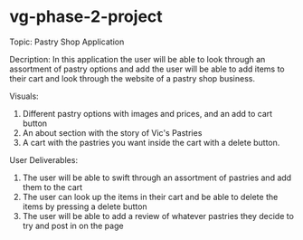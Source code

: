 # vg-phase-2-project

Topic: Pastry Shop Application 

Decription: 
In this application the user will be able to look through an assortment of pastry options and add the user will be able to add items to their cart and look through the website of a pastry shop business. 

Visuals: 
1. Different pastry options with images and prices, and an add to cart button
2. An about section with the story of Vic's Pastries
3. A cart with the pastries you want inside the cart with a delete button.

User Deliverables: 
1. The user will be able to swift through an assortment of pastries and add them to the cart
2. The user can look up the items in their cart and be able to delete the items by pressing a delete button
3. The user will be able to add a review of whatever pastries they decide to try and post in on the page
